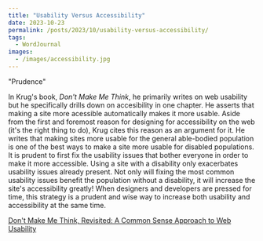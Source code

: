 ```yaml
---
title: "Usability Versus Accessibility"
date: 2023-10-23
permalink: /posts/2023/10/usability-versus-accessibility/
tags:
  - WordJournal
images:
  - /images/accessibility.jpg
---
```


"Prudence"

In Krug's book, _Don't Make Me Think_, he primarily writes on web usability but he specifically drills down on accesibility in one chapter. He asserts that making a site more acessible automatically makes it more usable. Aside from the first and foremost reason for designing for accessibility on the web (it's the right thing to do), Krug cites this reason as an argument for it. He writes that making sites more usable for the general able-bodied population is one of the best ways to make a site more usable for disabled populations. It is prudent to first fix the usability issues that bother everyone in order to make it more accessible. Using a site with a disability only exacerbates usability issues already present. Not only will fixing the most common usability issues benefit the population without a disability, it will increase the site's accessibility greatly! When designers and developers are pressed for time, this strategy is a prudent and wise way to increase both usability and accessibility at the same time.

[Don&apos;t Make Me Think, Revisited: A Common Sense Approach to Web Usability](https://www.amazon.com/Dont-Make-Think-Revisited-Usability/dp/0321965515/ref=sr_1_1?crid=2WTXEL380MCYF&keywords=dont+make+me+think+steve+krug&qid=1693977266&sprefix=dont+make+me+think%2Caps%2C169&sr=8-1)
